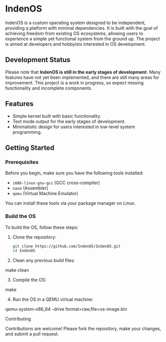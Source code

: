 # IndenOS

IndenOS is a custom operating system designed to be independent, providing a platform with minimal dependencies. It is built with the goal of achieving freedom from existing OS ecosystems, allowing users to experience a simple yet functional system from the ground up. The project is aimed at developers and hobbyists interested in OS development.

## Development Status

Please note that **IndenOS is still in the early stages of development**. Many features have not yet been implemented, and there are still many areas for improvement. This project is a work in progress, so expect missing functionality and incomplete components.

## Features
- Simple kernel built with basic functionality.
- Text mode output for the early stages of development.
- Minimalistic design for users interested in low-level system programming.

## Getting Started

### Prerequisites

Before you begin, make sure you have the following tools installed:
- `i686-linux-gnu-gcc` (GCC cross-compiler)
- `nasm` (Assembler)
- `qemu` (Virtual Machine Emulator)

You can install these tools via your package manager on Linux.

### Build the OS

To build the OS, follow these steps:

1. Clone the repository:
   ```bash
   git clone https://github.com/IndenOS/IndenOS.git
   cd IndenOS

2. Clean any previous build files:

make clean


3. Compile the OS:

make


4. Run the OS in a QEMU virtual machine:

qemu-system-x86_64 -drive format=raw,file=os-image.bin



Contributing

Contributions are welcome! Please fork the repository, make your changes, and submit a pull request.



